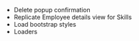 - Delete popup confirmation 
- Replicate Employee details view for Skills
- Load bootstrap styles
- Loaders